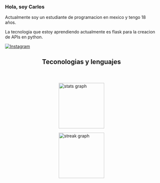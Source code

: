 <section >
  <div>
    <h3>Hola, soy Carlos</h3>
    <p>
      Actualmente soy un estudiante de programacion en mexico y tengo 18 años.
    </p>
    <p>La tecnologia que estoy aprendiendo actualmente es flask para la creacion de APIs en python.</p>
    <div>
      <a href="https://www.instagram.com/carlos.mg.dev"><img
          src="https://img.shields.io/badge/Instagram-E4405F?style=for-the-badge&logo=instagram&logoColor=white"
          alt="Instagram"></a>
      <a href="https://x.com/CarlosmgDev"><img
          src="https://img.shields.io/badge/Twitter-1DA1F2?style=for-the-badge&logo=twitter&logoColor=white" alt=""
          srcset=""></a>
    </div>

  </div>
</section>

<div align="center">
  <h2>Teconologias y lenguajes</h2>
  <img src="https://img.shields.io/badge/HTML5-E34F26?style=for-the-badge&logo=html5&logoColor=white" alt="">
  <img src="https://img.shields.io/badge/CSS3-1572B6?style=for-the-badge&logo=css3&logoColor=white" alt="">
  <img src="https://img.shields.io/badge/JavaScript-F7DF1E?style=for-the-badge&logo=javascript&logoColor=black" alt="">
  <img src="https://img.shields.io/badge/Java-ED8B00?style=for-the-badge&logo=openjdk&logoColor=white" alt="">
  <img src="https://img.shields.io/badge/PHP-777BB4?style=for-the-badge&logo=php&logoColor=white" alt="">
  <img src="https://img.shields.io/badge/Kotlin-0095D5?&style=for-the-badge&logo=kotlin&logoColor=white" alt="">
  <img src="https://img.shields.io/badge/Markdown-000000?style=for-the-badge&logo=markdown&logoColor=white" alt="">
  <img src="https://img.shields.io/badge/Flask-000000?style=for-the-badge&logo=flask&logoColor=white" alt="">
  <img src="https://img.shields.io/badge/MySQL-00000F?style=for-the-badge&logo=mysql&logoColor=white" alt="">
  <img src="https://img.shields.io/badge/Python-3776AB?style=for-the-badge&logo=python&logoColor=white" alt="">
  <img src="https://img.shields.io/badge/Figma-F24E1E?style=for-the-badge&logo=figma&logoColor=white" alt="">
  <img
    src="https://img.shields.io/badge/Visual_Studio_Code-0078D4?style=for-the-badge&logo=visual%20studio%20code&logoColor=white"
    alt="">
  <img src="https://img.shields.io/badge/GIT-E44C30?style=for-the-badge&logo=git&logoColor=white" alt="">

</div>

###

<div style="display: grid; grid-template-columns: 1fr; justify-items: center;">
  <img
    src="https://github-readme-stats.vercel.app/api?username=carlo-MG&theme=nightowl&show_icons=true"
    height="150" alt="stats graph" />
    <img src="https://github-readme-stats.vercel.app/api/top-langs/?username=Carlo-MG&theme=nightowl" alt="">

  <img
    src="https://streak-stats.demolab.com?user=Carlo-MG&locale=en&mode=daily&theme=nightowl&hide_border=false&border_radius=5&order=3"
    height="150" alt="streak graph" />

</div>
